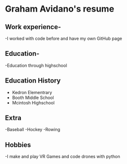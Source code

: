 # Graham Avidano's resume

## Work experience-
-I worked with code before and have my own GitHub page
## Education-
-Education through highschool
## Education History
- Kedron Elementrary
- Booth Middle School
- Mcintosh Highschool
## Extra
-Baseball
-Hockey
-Rowing
## Hobbies
-I make and play VR Games and code drones with python
